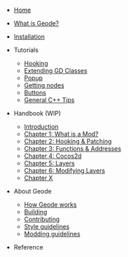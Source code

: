 
 * [Home](/)
 * [What is Geode?](/docs/info/whatisgeode.md)
 * [Installation](/docs/info/installation.md)

 * Tutorials
 
   * [Hooking](/docs/tutorials/modify.md)
   * [Extending GD Classes](/docs/tutorials/fields.md)
   * [Popup](/docs/tutorials/popup.md)
   * [Getting nodes](/docs/tutorials/nodetree.md)
   * [Buttons](/docs/tutorials/buttons.md)
   * [General C++ Tips](/docs/tutorials/cpp.md)

 * Handbook (WIP)

   * [Introduction](/docs/handbook/chap0.md)
   * [Chapter 1: What is a Mod?](/docs/handbook/chap1.md)
   * [Chapter 2: Hooking & Patching](/docs/handbook/chap2.md)
   * [Chapter 3: Functions & Addresses](/docs/handbook/chap3.md)
   * [Chapter 4: Cocos2d](/docs/handbook/chap4.md)
   * [Chapter 5: Layers](/docs/handbook/chap5.md)
   * [Chapter 6: Modifying Layers](/docs/handbook/chap6.md)
   * [Chapter X](/docs/handbook/chapasm.md)

 * About Geode

   * [How Geode works](/docs/source/howitworks.md)
   * [Building](/docs/source/building.md)
   * [Contributing](/docs/source/contributing.md)
   * [Style guidelines](/docs/source/styling.md)
   * [Modding guidelines](/docs/source/guidelines.md)

 * Reference

